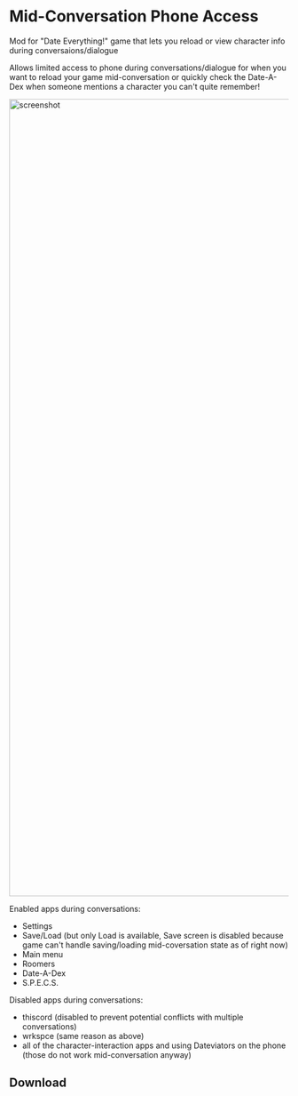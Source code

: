 # Mid-Conversation Phone Access
Mod for "Date Everything!" game that lets you reload or view character info during conversaions/dialogue

Allows limited access to phone during conversations/dialogue for when you want to reload your game mid-conversation or quickly check the Date-A-Dex when someone mentions a character you can't quite remember!

<img width="2551" height="1435" alt="screenshot" src="https://github.com/user-attachments/assets/892c4617-5efe-49d9-b0d6-84be5bbd0c85" />


Enabled apps during conversations:
* Settings
* Save/Load (but only Load is available, Save screen is disabled because game can't handle saving/loading mid-coversation state as of right now)
* Main menu
* Roomers
* Date-A-Dex
* S.P.E.C.S.

Disabled apps during conversations:
* thiscord (disabled to prevent potential conflicts with multiple conversations)
* wrkspce (same reason as above)
* all of the character-interaction apps and using Dateviators on the phone (those do not work mid-conversation anyway)

## Download
